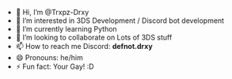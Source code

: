 - 👋 Hi, I’m @Trxpz-Drxy
- 👀 I’m interested in 3DS Development / Discord bot development
- 🌱 I’m currently learning Python
- 💞️ I’m looking to collaborate on Lots of 3DS stuff
- 📫 How to reach me Discord: **defnot.drxy**
- 😄 Pronouns: he/him
- ⚡ Fun fact: Your Gay! :D

<!---
Trxpz-Drxy/Trxpz-Drxy is a ✨ special ✨ repository because its `README.md` (this file) appears on your GitHub profile.
You can click the Preview link to take a look at your changes.
--->
